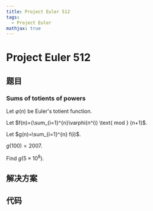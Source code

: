 ```yaml
---
title: Project Euler 512
tags:
  - Project Euler
mathjax: true
---
```

<escape><!-- more --></escape>
    
# Project Euler 512
## 题目
### Sums of totients of powers


Let $\varphi(n)$ be Euler's totient function.

Let $f(n)=(\sum_{i=1}^{n}\varphi(n^i)) \text{ mod } (n+1)$.

Let $g(n)=\sum_{i=1}^{n} f(i)$.

$g(100)=2007$.

Find $g(5 \times 10^8)$.




## 解决方案


## 代码


